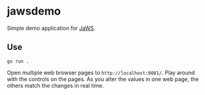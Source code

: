 # jawsdemo

Simple demo application for [JaWS](https://github.com/linkdata/jaws).

## Use

`go run .`

Open multiple web browser pages to `http://localhost:8081/`. Play around with the controls on the pages. As you alter the values in one web page, the others match the changes in real time.
